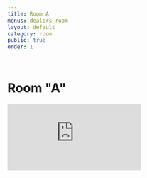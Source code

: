 ```yaml
---
title: Room A
menus: dealers-room
layout: default
category: room
public: true
order: 1

---
```

# Room "A"

<iframe src="https://vimeo.com/event/550212" frameborder="0" allow="autoplay; fullscreen" allowfullscreen class="nasfic-video"></iframe>

<iframe frameborder="0" class="nasfic-chat">
</iframe>

<script src="https://unpkg.com/dayjs@1.8.21/dayjs.min.js"></script>
<script>
const even = "742199193837371423";
const odd = "742279322726957118";
</script>
